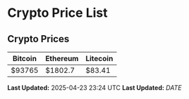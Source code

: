 # Crypto Price List

## Crypto Prices
| Bitcoin | Ethereum | Litecoin |
| ------- | -------- | -------- |
| $93765 | $1802.7 | $83.41 |
**Last Updated:** 2025-04-23 23:24 UTC
**Last Updated:** $DATE$
